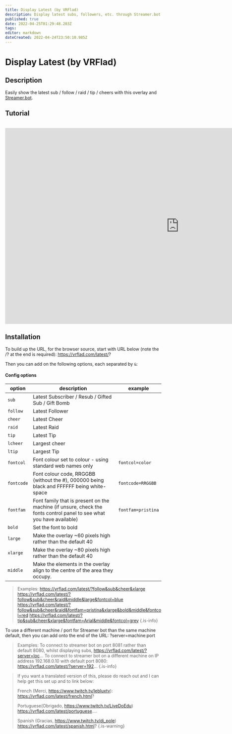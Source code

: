 ```yaml
---
title: Display Latest (by VRFlad)
description: Display latest subs, followers, etc. through Streamer.bot.
published: true
date: 2022-04-25T01:29:48.203Z
tags: 
editor: markdown
dateCreated: 2022-04-24T23:50:10.985Z
---
```


# Display Latest (by VRFlad)

## Description
Easily show the latest sub / follow / raid / tip / cheers with this overlay and [Streamer.bot](https://streamer.bot/).

## Tutorial
<br>
<iframe width="1120" height="630" src="https://www.youtube.com/embed/uRrAa_e_I-M" title="YouTube video player" frameborder="0" allow="accelerometer; autoplay; clipboard-write; encrypted-media; gyroscope; picture-in-picture" allowfullscreen></iframe>

## Installation
To build up the URL, for the browser source, start with URL below (note the /? at the end is required):
https://vrflad.com/latest/?

Then you can add on the following options, each separated by `&`:

#### Config options

| option             | description																											  | example                         |
|--------------------|------------------------------------------------------------------------------------------------------------------------|---------------------------------|
| `sub`				 | Latest Subscriber / Resub / Gifted Sub / Gift Bomb																	  |									|
| `follow`			 | Latest Follower																										  |									|
| `cheer`            | Latest Cheer																											  |									|
| `raid`			 | Latest Raid																											  |									|
| `tip`				 | Latest Tip																											  |								    |
| `lcheer`           | Largest cheer																										  |						            |
| `ltip`			 | Largest Tip																											  |						            |
| `fontcol`          | Font colour set to colour - using standard web names only															  | `fontcol=color`                 |
| `fontcode`         | Font colour code, RRGGBB (without the #), 000000 being black and FFFFFF being white-space							  | `fontcode=RRGGBB`               |
| `fontfam`          | Font family that is present on the machine (if unsure, check the fonts control panel to see what you have available)	  | `fontfam=pristina`              |
| `bold`			 | Set the font to bold																									  |								    |
| `large`			 | Make the overlay ~60 pixels high rather than the default 40															  |				                    |
| `xlarge`            | Make the overlay ~80 pixels high rather than the default 40															  |								    |
| `middle`			 | Make the elements in the overlay align to the centre of the area they occupy.                                          |							        |


>Examples:
>https://vrflad.com/latest/?follow&sub&cheer&xlarge
>https://vrflad.com/latest/?follow&sub&cheer&raid&middle&large&fontcol=blue
>https://vrflad.com/latest/?follow&sub&cheer&raid&fontfam=pristina&xlarge&bold&middle&fontcol=red
>https://vrflad.com/latest/?tip&sub&cheer&xlarge&fontfam=Arial&middle&fontcol=grey
{.is-info}


To use a different machine / port for Streamer bot than the same machine default, then you can add onto the end of the URL: ?server=machine:port 

>Examples:
>To connect to streamer bot on port 8081 rather than default 8080, whilst displaying subs, 
>https://vrflad.com/latest/?server=loc...
>To connect to streamer bot on a different machine on IP address 192.168.0.10 with default port 8080:
>https://vrflad.com/latest/?server=192...
{.is-info}

>If you want a translated version of this, please do reach out and I can help get this set up and to link below:
>
>French (Merci,  https://www.twitch.tv/lebluxtv): 
https://vrflad.com/latest/french.html? 
>
>Portuguese(Obrigado, https://www.twitch.tv/LiveDoEdu)
>https://vrflad.com/latest/portuguese.... 
>
>Spanish (Gracias, https://www.twitch.tv/dj_pole)
https://vrflad.com/latest/spanish.html? 
{.is-warning}